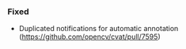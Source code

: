 ### Fixed <!-- pick one -->

- Duplicated notifications for automatic annotation
  (<https://github.com/opencv/cvat/pull/7595>)
